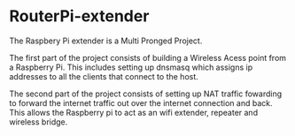 # RouterPi-extender
The Raspbery Pi extender is a Multi Pronged Project.

The first part of the project consists of building a Wireless Acess point from a Raspberry Pi. This includes setting up dnsmasq which assigns ip addresses to all the clients that connect to the host.

The second part of the project consists of setting up NAT traffic fowarding to forward the internet traffic out over the internet connection and back. This allows the Raspberry pi to act as an wifi extender, repeater and wireless bridge. 
